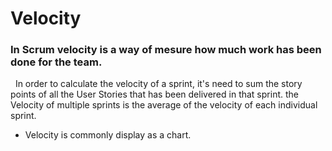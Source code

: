# Velocity

### In Scrum velocity is a way of mesure how much work has been done for the team. <br>
&nbsp; In order to calculate the velocity of a sprint, it's need to sum the story points of all the User Stories that has been delivered in that sprint.
the Velocity of multiple sprints is the average of the velocity of each individual sprint.

* Velocity is commonly display as a chart. 